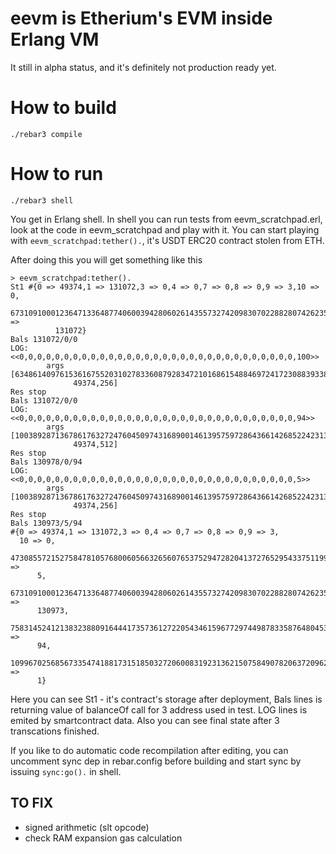 # eevm is Etherium's EVM inside Erlang VM

It still in alpha status, and it's definitely not production ready yet.

# How to build

```
./rebar3 compile
```

# How to run

```
./rebar3 shell
```

You get in Erlang shell. In shell you can run tests from eevm_scratchpad.erl, look at the code in eevm_scratchpad and play with it. You can start playing with `eevm_scratchpad:tether().`, it's USDT ERC20 contract stolen from ETH.

After doing this you will get something like this

```
> eevm_scratchpad:tether().
St1 #{0 => 49374,1 => 131072,3 => 0,4 => 0,7 => 0,8 => 0,9 => 3,10 => 0,
      67310910001236471336487740600394280602614355732742098307022882807426235821668 =>
          131072}
Bals 131072/0/0
LOG: <<0,0,0,0,0,0,0,0,0,0,0,0,0,0,0,0,0,0,0,0,0,0,0,0,0,0,0,0,0,0,0,100>>
        args [63486140976153616755203102783360879283472101686154884697241723088393386309925,
              49374,256]
Res stop
Bals 131072/0/0
LOG: <<0,0,0,0,0,0,0,0,0,0,0,0,0,0,0,0,0,0,0,0,0,0,0,0,0,0,0,0,0,0,0,94>>
        args [100389287136786176327247604509743168900146139575972864366142685224231313322991,
              49374,512]
Res stop
Bals 130978/0/94
LOG: <<0,0,0,0,0,0,0,0,0,0,0,0,0,0,0,0,0,0,0,0,0,0,0,0,0,0,0,0,0,0,0,5>>
        args [100389287136786176327247604509743168900146139575972864366142685224231313322991,
              49374,256]
Res stop
Bals 130973/5/94
#{0 => 49374,1 => 131072,3 => 0,4 => 0,7 => 0,8 => 0,9 => 3,
  10 => 0,
  47308557215275847810576800605663265607653752947282041372765295433751199017549 =>
      5,
  67310910001236471336487740600394280602614355732742098307022882807426235821668 =>
      130973,
  75831452412138323880916444173573612722054346159677297449878335876480453112616 =>
      94,
  109967025685673354741881731518503272060083192313621507584907820637209627593305 =>
      1}
```

Here you can see St1 - it's contract's storage after deployment, Bals lines is returning value of balanceOf call for 3 address used in test. LOG lines is emited by smartcontract data. Also you can see final state after 3 transcations finished.

If you like to do automatic code recompilation after editing, you can uncomment sync dep in rebar.config before building and start sync by issuing `sync:go().` in shell.

## TO FIX

- signed arithmetic (slt opcode)
- check RAM expansion gas calculation

